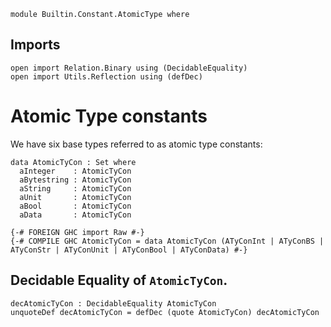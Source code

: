 
```
module Builtin.Constant.AtomicType where
```

## Imports

```
open import Relation.Binary using (DecidableEquality)
open import Utils.Reflection using (defDec)
```

# Atomic Type constants

We have six base types referred to as atomic type constants:

```
data AtomicTyCon : Set where
  aInteger    : AtomicTyCon
  aBytestring : AtomicTyCon 
  aString     : AtomicTyCon 
  aUnit       : AtomicTyCon 
  aBool       : AtomicTyCon
  aData       : AtomicTyCon 

{-# FOREIGN GHC import Raw #-}
{-# COMPILE GHC AtomicTyCon = data AtomicTyCon (ATyConInt | ATyConBS | ATyConStr | ATyConUnit | ATyConBool | ATyConData) #-}

```

## Decidable Equality of `AtomicTyCon`.

```
decAtomicTyCon : DecidableEquality AtomicTyCon
unquoteDef decAtomicTyCon = defDec (quote AtomicTyCon) decAtomicTyCon
```
